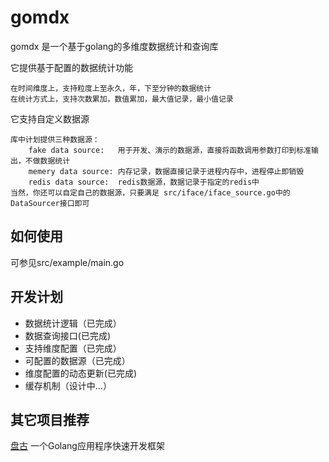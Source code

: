 # gomdx

gomdx 是一个基于golang的多维度数据统计和查询库

它提供基于配置的数据统计功能

    在时间维度上，支持粒度上至永久，年，下至分钟的数据统计
    在统计方式上，支持次数累加，数值累加，最大值记录，最小值记录

它支持自定义数据源

    库中计划提供三种数据源：
        fake data source:   用于开发、演示的数据源，直接将函数调用参数打印到标准输出，不做数据统计
        memery data source: 内存记录，数据直接记录于进程内存中，进程停止即销毁
        redis data source:  redis数据源，数据记录于指定的redis中
    当然，你还可以自定自己的数据源，只要满足 src/iface/iface_source.go中的DataSourcer接口即可

## 如何使用

可参见src/example/main.go

## 开发计划

+ 数据统计逻辑（已完成）
+ 数据查询接口(已完成)
+ 支持维度配置（已完成）
+ 可配置的数据源（已完成）
+ 维度配置的动态更新(已完成)
+ 缓存机制（设计中...）

## 其它项目推荐
 
[盘古](https://github.com/pangum/pangu) 一个Golang应用程序快速开发框架

